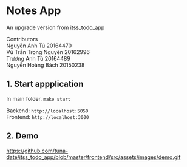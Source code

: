 # Notes App
An upgrade version from itss_todo_app

Contributors <br />
Nguyễn Anh Tú 20164470 <br />
Vũ Trần Trọng Nguyên 20162996 <br />
Trương Anh Tú 20164489 <br />
Nguyễn Hoàng Bách 20150238 <br />

## 1. Start appplication
In main folder.
`make start`

Backend: `http://localhost:5050` <br />
Frontend: `http://localhost:3000`

## 2. Demo 
https://github.com/tuna-date/itss_todo_app/blob/master/frontend/src/assets/images/demo.gif
